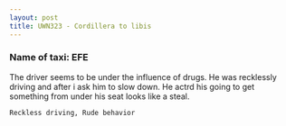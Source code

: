 ```yaml
---
layout: post
title: UWN323 - Cordillera to libis
---
```


### Name of taxi: EFE

The driver seems to be under the influence of drugs. He was recklessly driving and after i ask him to slow down. He actrd his going to get something from under his seat looks like a steal.

```Reckless driving, Rude behavior```
